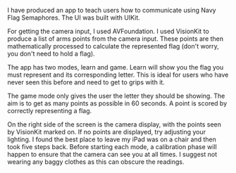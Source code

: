 I have produced an app to teach users how to communicate using Navy Flag 
Semaphores. The UI was built with UIKit.

For getting the camera input, I used AVFoundation. I used VisionKit to 
produce a list of arms points from the camera input. These points are then 
mathematically processed to calculate the represented flag (don't worry, 
you don't need to hold a flag).

The app has two modes, learn and game. Learn will show you the flag you 
must represent and its corresponding letter. This is ideal for users who 
have never seen this before and need to get to grips with it.

The game mode only gives the user the letter they should be showing. The 
aim is to get as many points as possible in 60 seconds. A point is scored 
by correctly representing a flag. 

On the right side of the screen is the camera display, with the points 
seen by VisionKit marked on. If no points are displayed, try adjusting 
your lighting. I found the best place to leave my iPad was on a chair and 
then took five steps back. Before starting each mode, a calibration phase 
will happen to ensure that the camera can see you at all times. I suggest 
not wearing any baggy clothes as this can obscure the readings.
